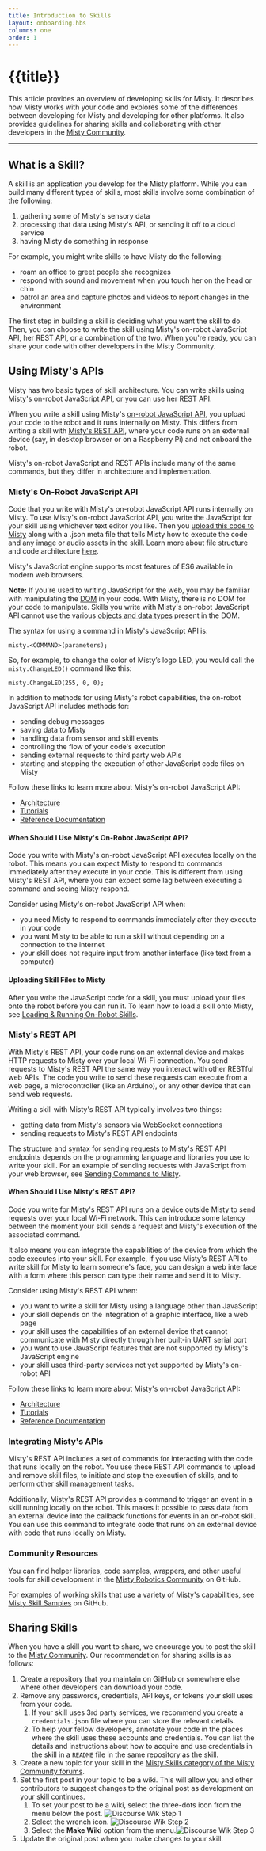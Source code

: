 ```yaml
---
title: Introduction to Skills
layout: onboarding.hbs
columns: one
order: 1
---
```


# {{title}}


This article provides an overview of developing skills for Misty. It describes how Misty works with your code and explores some of the differences between developing for Misty and developing for other platforms. It also provides guidelines for sharing skills and collaborating with other developers in the [Misty Community](https://community.mistyrobotics.com).

---

## What is a Skill?

A skill is an application you develop for the Misty platform. While you can build many different types of skills, most skills involve some combination of the following:

1. gathering some of Misty's sensory data
2. processing that data using Misty's API, or sending it off to a cloud service
3. having Misty do something in response

For example, you might write skills to have Misty do the following:

* roam an office to greet people she recognizes
* respond with sound and movement when you touch her on the head or chin
* patrol an area and capture photos and videos to report changes in the environment

The first step in building a skill is deciding what you want the skill to do. Then, you can choose to write the skill using Misty's on-robot JavaScript API, her REST API, or a combination of the two. When you're ready, you can share your code with other developers in the Misty Community.

## Using Misty's APIs

Misty has two basic types of skill architecture. You can write skills using Misty's on-robot JavaScript API, or you can use her REST API.

When you write a skill using Misty's [on-robot JavaScript API](../../skills/local-skill-architecture), you upload your code to the robot and it runs internally on Misty. This differs from writing a skill with [Misty's REST API](../../skills/remote-command-architecture), where your code runs on an external device (say, in desktop browser or on a Raspberry Pi) and not onboard the robot.

Misty's on-robot JavaScript and REST APIs include many of the same commands, but they differ in architecture and implementation.

### Misty's On-Robot JavaScript API

Code that you write with Misty's on-robot JavaScript API runs internally on Misty. To use Misty's on-robot JavaScript API, you write the JavaScript for your skill using whichever text editor you like. Then you [upload this code to Misty](../../../docs/skills/local-skill-architecture/#loading-amp-running-an-on-robot-skill) along with a .json meta file that tells Misty how to execute the code and any image or audio assets in the skill. Learn more about file structure and code architecture [here](../../../docs/skills/local-skill-architecture/#file-structure-amp-code-architecture).

Misty's JavaScript engine supports most features of ES6 available in modern web browsers.

**Note:** If you're used to writing JavaScript for the web, you may be familiar with  manipulating the [DOM](https://developer.mozilla.org/en-US/docs/Web/API/Document_Object_Model) in your code. With Misty, there is no DOM for your code to manipulate. Skills you write with Misty's on-robot JavaScript API cannot use the various [objects and data types](https://developer.mozilla.org/en-US/docs/Web/API/Document_Object_Model/Introduction#Important_Data_Types) present in the DOM.

The syntax for using a command in Misty's JavaScript API is:

```JS
misty.<COMMAND>(parameters);
```

So, for example, to change the color of Misty’s logo LED, you would call the 
`misty.ChangeLED()` command like this:

```JS
misty.ChangeLED(255, 0, 0);
```

In addition to methods for using Misty's robot capabilities, the on-robot JavaScript API includes methods for:

* sending debug messages
* saving data to Misty
* handling data from sensor and skill events
* controlling the flow of your code's execution
* sending external requests to third party web APIs
* starting and stopping the execution of other JavaScript code files on Misty

Follow these links to learn more about Misty's on-robot JavaScript API: 

* [Architecture](../../../docs/skills/local-skill-architecture)
* [Tutorials](../../../docs/skills/local-skill-tutorials)
* [Reference Documentation](../../../docs/reference/javascript-api)

#### When Should I Use Misty's On-Robot JavaScript API?
Code you write with Misty's on-robot JavaScript API executes locally on the robot. This means you can expect Misty to respond to commands immediately after they execute in your code. This is different from using Misty's REST API, where you can expect some lag between executing a command and seeing Misty respond.

Consider using Misty's on-robot JavaScript API when:

* you need Misty to respond to commands immediately after they execute in your code
* you want Misty to be able to run a skill without depending on a connection to the internet
* your skill does not require input from another interface (like text from a computer)

#### Uploading Skill Files to Misty
After you write the JavaScript code for a skill, you must upload your files onto the robot before you can run it. To learn how to load a skill onto Misty, see [Loading & Running On-Robot Skills](../../../docs/skills/local-skill-architecture/#loading-amp-running-an-on-robot-skill).

### Misty's REST API

With Misty's REST API, your code runs on an external device and makes HTTP requests to Misty over your local Wi-Fi connection. You send requests to Misty's REST API the same way you interact with other RESTful web APIs. The code you write to send these requests can execute from a web page, a microcontroller (like an Arduino), or any other device that can send web requests.

Writing a skill with Misty's REST API typically involves two things: 

* getting data from Misty's sensors via WebSocket connections
* sending requests to Misty's REST API endpoints

The structure and syntax for sending requests to Misty's REST API endpoints depends on the programming language and libraries you use to write your skill. For an example of sending requests with JavaScript from your web browser, see [Sending Commands to Misty](https://docs.mistyrobotics.com/docs/skills/remote-command-architecture/#sending-commands-to-misty).

#### When Should I Use Misty's REST API?

Code you write for Misty's REST API runs on a device outside Misty to send requests over your local Wi-Fi network. This can introduce some latency between the moment your skill sends a request and Misty's execution of the associated command.

It also means you can integrate the capabilities of the device from which the code executes into your skill. For example, if you use Misty's REST API to write skill for Misty to learn someone's face, you can design a web interface with a form where this person can type their name and send it to Misty.

Consider using Misty's REST API when:

* you want to write a skill for Misty using a language other than JavaScript
* your skill depends on the integration of a graphic interface, like a web page
* your skill uses the capabilities of an external device that cannot communicate with Misty directly through her built-in UART serial port
* you want to use JavaScript features that are not supported by Misty's JavaScript engine
* your skill uses third-party services not yet supported by Misty's on-robot API

Follow these links to learn more about Misty's on-robot JavaScript API: 

* [Architecture](../../../docs/skills/remote-command-architecture)
* [Tutorials](../../../docs/skills/remote-command-tutorials)
* [Reference Documentation](../../../docs/reference/rest)

### Integrating Misty's APIs

Misty's REST API includes a set of commands for interacting with the code that runs locally on the robot. You use these REST API commands to upload and remove skill files, to initiate and stop the execution of skills, and to perform other skill management tasks. 

Additionally, Misty's REST API provides a command to trigger an event in a skill running locally on the robot. This makes it possible to pass data from an external device into the callback functions for events in an on-robot skill. You can use this command to integrate code that runs on an external device with code that runs locally on Misty.

### Community Resources

You can find helper libraries, code samples, wrappers, and other useful tools for skill development in the [Misty Robotics Community](https://github.com/MistyCommunity) on GitHub.

For examples of working skills that use a variety of Misty's capabilities, see [Misty Skill Samples](https://github.com/MistySampleSkills/) on GitHub.

## Sharing Skills

When you have a skill you want to share, we encourage you to post the skill to the [Misty Community](https://github.com/MistyCommunity). Our recommendation for sharing skills is as follows:

1. Create a repository that you maintain on GitHub or somewhere else where other developers can download your code.
2. Remove any passwords, credentials, API keys, or tokens your skill uses from your code.
    1. If your skill uses 3rd party services, we recommend you create a `credentials.json` file where you can store the relevant details.
    2. To help your fellow developers, annotate your code in the places where the skill uses these accounts and credentials. You can list the details and instructions about how to acquire and use credentials in the skill in a `README` file in the same repository as the skill.
3. Create a new topic for your skill in the [Misty Skills category of the Misty Community forums](https://community.mistyrobotics.com/c/misty-skills).
4. Set the first post in your topic to be a wiki. This will allow you and other contributors to suggest changes to the original post as development on your skill continues.
   1. To set your post to be a wiki, select the three-dots icon from the menu below the post. ![Discourse Wik Step 1](../../../assets/images/discourse-wiki-step-1.png)
   1. Select the wrench icon. ![Discourse Wik Step 2](../../../assets/images/discourse-wiki-step-2.png)
   2. Select the **Make Wiki** option from the menu.![Discourse Wik Step 3](../../../assets/images/discourse-wiki-step-3.png)
5. Update the original post when you make changes to your skill.
